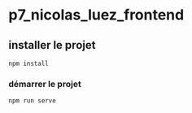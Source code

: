 # p7_nicolas_luez_frontend

## installer le projet
```
npm install
```

### démarrer le projet
```
npm run serve
```
